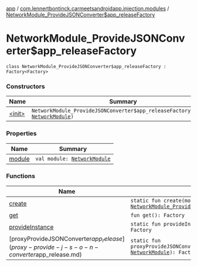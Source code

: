 [app](../../index.md) / [com.lennertbontinck.carmeetsandroidapp.injection.modules](../index.md) / [NetworkModule_ProvideJSONConverter$app_releaseFactory](./index.md)

# NetworkModule_ProvideJSONConverter$app_releaseFactory

`class NetworkModule_ProvideJSONConverter$app_releaseFactory : Factory<Factory>`

### Constructors

| Name | Summary |
|---|---|
| [&lt;init&gt;](-init-.md) | `NetworkModule_ProvideJSONConverter$app_releaseFactory(module: `[`NetworkModule`](../-network-module/index.md)`)` |

### Properties

| Name | Summary |
|---|---|
| [module](module.md) | `val module: `[`NetworkModule`](../-network-module/index.md) |

### Functions

| Name | Summary |
|---|---|
| [create](create.md) | `static fun create(module: `[`NetworkModule`](../-network-module/index.md)`): `[`NetworkModule_ProvideJSONConverter$app_releaseFactory`](./index.md) |
| [get](get.md) | `fun get(): Factory` |
| [provideInstance](provide-instance.md) | `static fun provideInstance(module: `[`NetworkModule`](../-network-module/index.md)`): Factory` |
| [proxyProvideJSONConverter$app_release](proxy-provide-j-s-o-n-converter$app_release.md) | `static fun proxyProvideJSONConverter$app_release(instance: `[`NetworkModule`](../-network-module/index.md)`): Factory` |
